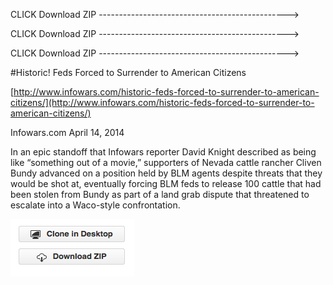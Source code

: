 CLICK Download ZIP ----------------------------------------------->

CLICK Download ZIP ----------------------------------------------->

CLICK Download ZIP ----------------------------------------------->


#Historic! Feds Forced to Surrender to American Citizens

[http://www.infowars.com/historic-feds-forced-to-surrender-to-american-citizens/](http://www.infowars.com/historic-feds-forced-to-surrender-to-american-citizens/)

Infowars.com
April 14, 2014

In an epic standoff that Infowars reporter David Knight described as being like “something out of a movie,” supporters of Nevada cattle rancher Cliven Bundy advanced on a position held by BLM agents despite threats that they would be shot at, eventually forcing BLM feds to release 100 cattle that had been stolen from Bundy as part of a land grab dispute that threatened to escalate into a Waco-style confrontation.



![image](https://raw.githubusercontent.com/RandyMcMillan/BundyRanchVideo/master/DownloadZIP.png)

